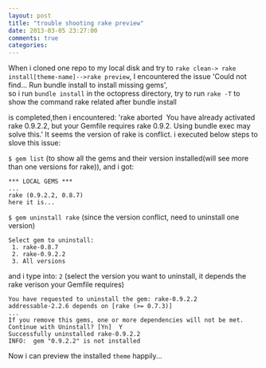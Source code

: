 ```yaml
---
layout: post
title: "trouble shooting rake preview"
date: 2013-03-05 23:27:00
comments: true
categories: 
---
```


When i cloned one repo to my local disk and try to `rake clean-> rake install[theme-name]-->rake preview`,
I encountered the issue 'Could not find... Run bundle install to install missing gems',   
so i run `bundle install` in the octopress directory, try to run `rake -T` to show the command rake related after bundle install 
 <!-- more -->
is completed,then i encountered: 'rake aborted  You have already activated rake 0.9.2.2, but your Gemfile requires rake 0.9.2. 
Using bundle exec may solve this.'
It seems the version of rake is conflict. i executed below steps to slove this issue:

`$ gem list`   (to show all the gems and their version installed(will see more than one versions for rake)), and i got:
```
*** LOCAL GEMS ***
...
rake (0.9.2.2, 0.8.7)
here it is...
```

`$ gem uninstall rake`  (since the version conflict, need to uninstall one version)
```
Select gem to uninstall:
 1. rake-0.8.7
 2. rake-0.9.2.2
 3. All versions
```
and i type into: `2`     (select the version you want to uninstall, it depends the rake verison your Gemfile requires)
```
You have requested to uninstall the gem: rake-0.9.2.2
addressable-2.2.6 depends on [rake (>= 0.7.3)]
...
If you remove this gems, one or more dependencies will not be met.
Continue with Uninstall? [Yn]  Y
Successfully uninstalled rake-0.9.2.2
INFO:  gem "0.9.2.2" is not installed
```
Now i can preview the installed `theme` happily...
